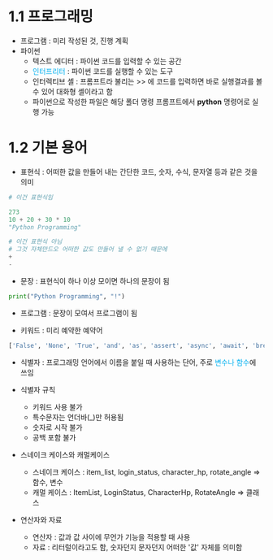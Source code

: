 # 1.1 프로그래밍

- 프로그램 : 미리 작성된 것, 진행 계획
- 파이썬
	- 텍스트 에디터 : 파이썬 코드를 입력할 수 있는 공간
	- <span style="color:rgb(0, 176, 240)">인터프리터</span>     : 파이썬 코드를 실행할 수 있는 도구
	- 인터렉티브 셸 : 프롬프트라 불리는 >> 에 코드를 입력하면 바로 실행결과를 볼 수 있어 대화형 셸이라고 함
	- 파이썬으로 작성한 파일은 해당 폴더 명령 프롬프트에서 **python** 명령어로 실행 가능
# 1.2 기본 용어

- 표현식 : 어떠한 값을 만들어 내는 간단한 코드, 숫자, 수식, 문자열 등과 같은 것을 의미
```python
# 이건 표현식임

273
10 + 20 + 30 * 10
"Python Programming"

# 이건 표현식 아님
# 그것 자체만드오 어떠한 값도 만들어 낼 수 없기 때문에
+
-
```

- 문장 : 표현식이 하나 이상 모이면 하나의 문장이 됨
```python
print("Python Programming", "!")
```

- 프로그램 : 문장이 모여서 프로그램이 됨

- 키워드 : 미리 예약한 예약어
```python
['False', 'None', 'True', 'and', 'as', 'assert', 'async', 'await', 'break', 'class', 'continue', 'def', 'del', 'elif', 'else', 'except', 'finally', 'for', 'from', 'global', 'if', 'import', 'in', 'is', 'lambda', 'nonlocal', 'not', 'or', 'pass', 'raise', 'return', 'try', 'while', 'with', 'yield']
```

- 식별자 : 프로그래밍 언어에서 이름을 붙일 때 사용하는 단어, 주로 <span style="color:rgb(0, 176, 240)">변수나 함수</span>에 쓰임
- 식별자 규칙
	- 키워드 사용 불가
	- 특수문자는 언더바(\_)만 허용됨
	- 숫자로 시작 불가
	- 공백 포함 불가

- 스네이크 케이스와 캐멀케이스
	- 스네이크 케이스 : item_list, login_status, character_hp, rotate_angle  => 함수, 변수
	- 캐멀 케이스 : ItemList, LoginStatus, CharacterHp, RotateAngle            => 클래스

- 연산자와 자료
	- 연산자 : 값과 값 사이에 무언가 기능을 적용할 때 사용
	- 자료    : 리터럴이라고도 함, 숫자던지 문자던지 어떠한 '값' 자체를 의미함

